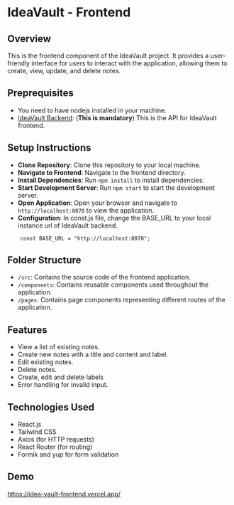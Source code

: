# IdeaVault - Frontend

## Overview
This is the frontend component of the IdeaVault project. It provides a user-friendly interface for users to interact with the application, allowing them to create, view, update, and delete notes.

## Preprequisites
- You need to have nodejs installed in your machine. 
- [IdeaVault Backend](https://github.com/sethum3001/IdeaVault-backend): (**This is mandatory**) This is the API for IdeaVault frontend.

## Setup Instructions
- **Clone Repository**: Clone this repository to your local machine.
- **Navigate to Frontend**: Navigate to the frontend directory.
- **Install Dependencies**: Run `npm install` to install dependencies.
- **Start Development Server**: Run `npm start` to start the development server.
- **Open Application**: Open your browser and navigate to `http://localhost:8070` to view the application.
- **Configuration**: In const.js file, change the BASE_URL to your local instance url of IdeaVault backend.
```
    const BASE_URL = "http://localhost:8070";
```

## Folder Structure
- `/src`: Contains the source code of the frontend application.
- `/components`: Contains reusable components used throughout the application.
- `/pages`: Contains page components representing different routes of the application.

## Features
- View a list of existing notes.
- Create new notes with a title and content and label.
- Edit existing notes.
- Delete notes.
- Create, edit and delete labels 
- Error handling for invalid input.

## Technologies Used
- React.js
- Tailwind CSS
- Axios (for HTTP requests)
- React Router (for routing)
- Formik and yup for form validation


## Demo

https://idea-vault-frontend.vercel.app/

